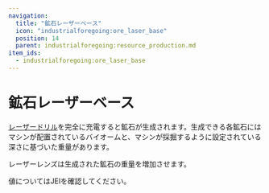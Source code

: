 ```yaml
---
navigation:
  title: "鉱石レーザーベース"
  icon: "industrialforegoing:ore_laser_base"
  position: 14
  parent: industrialforegoing:resource_production.md
item_ids:
  - industrialforegoing:ore_laser_base
---
```


# 鉱石レーザーベース

[レーザードリル](./laser_drill.md)を完全に充電すると鉱石が生成されます。生成できる各鉱石にはマシンが配置されているバイオームと、マシンが採掘するように設定されている深さに基づいた重量があります。

レーザーレンズは生成された鉱石の重量を増加させます。

値についてはJEIを確認してください。



<Recipe id="industrialforegoing:ore_laser_base" />

